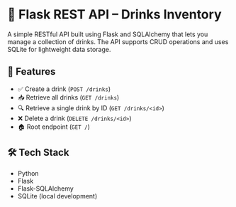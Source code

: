 # 🧃 Flask REST API – Drinks Inventory

A simple RESTful API built using Flask and SQLAlchemy that lets you manage a collection of drinks. The API supports CRUD operations and uses SQLite for lightweight data storage.

## 🚀 Features

- ✅ Create a drink (`POST /drinks`)
- 📥 Retrieve all drinks (`GET /drinks`)
- 🔍 Retrieve a single drink by ID (`GET /drinks/<id>`)
- ❌ Delete a drink (`DELETE /drinks/<id>`)
- 🏠 Root endpoint (`GET /`)

## 🛠️ Tech Stack

- Python
- Flask
- Flask-SQLAlchemy
- SQLite (local development)
 
